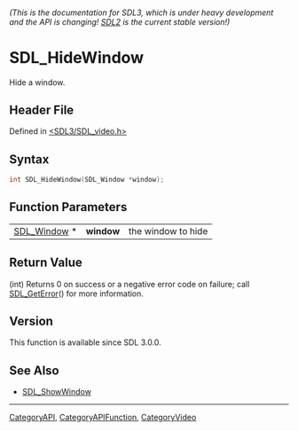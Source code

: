 ###### (This is the documentation for SDL3, which is under heavy development and the API is changing! [SDL2](https://wiki.libsdl.org/SDL2/) is the current stable version!)
# SDL_HideWindow

Hide a window.

## Header File

Defined in [<SDL3/SDL_video.h>](https://github.com/libsdl-org/SDL/blob/main/include/SDL3/SDL_video.h)

## Syntax

```c
int SDL_HideWindow(SDL_Window *window);
```

## Function Parameters

|                            |            |                    |
| -------------------------- | ---------- | ------------------ |
| [SDL_Window](SDL_Window) * | **window** | the window to hide |

## Return Value

(int) Returns 0 on success or a negative error code on failure; call
[SDL_GetError](SDL_GetError)() for more information.

## Version

This function is available since SDL 3.0.0.

## See Also

- [SDL_ShowWindow](SDL_ShowWindow)

----
[CategoryAPI](CategoryAPI), [CategoryAPIFunction](CategoryAPIFunction), [CategoryVideo](CategoryVideo)

